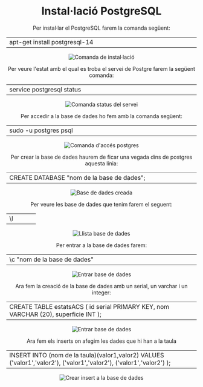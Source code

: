 <h1 align="center">Instal·lació PostgreSQL</h1>

<p align="center">Per instal·lar el PostgreSQL farem la comanda següent:<p>
<table align="center";text-align: "center";>
  <tr >
    <td style="width: 33%";>apt-get install postgresql-14</td>
  </tr>
</table>
<p align="center">
  <img src="https://user-images.githubusercontent.com/91152783/189316972-4e572623-945b-423b-b3e2-ddbfd382fd6d.png" title="Comanda de instal·lació">
</p>

<p align="center"> Per veure l'estat amb el qual es troba el servei de Postgre farem la següent comanda: </p>
<table align="center";text-align: "center";>
  <tr >
    <td style="width: 33%";>service postgresql status</td>
  </tr>
</table>
<p align="center">
  <img src="https://user-images.githubusercontent.com/91152783/189327782-8f79b5c3-3722-47dc-bb95-26bdb1761b1a.png" title="Comanda status del servei">
</p>

<p align="center"> Per accedir a la base de dades ho fem amb la comanda següent:</p>
<table align="center";text-align: "center";>
  <tr >
    <td style="width: 33%";>sudo -u postgres psql</td>
  </tr>
</table>
<p align="center">
  <img src="https://user-images.githubusercontent.com/91152783/189477247-c6c4f895-7c0b-4f65-967e-adac4788d718.png" title="Comanda d'accés postgres">
</p>

<p align="center">Per crear la base de dades haurem de ficar una vegada dins de postgres aquesta línia:</p>
<table align="center";text-align: "center";>
  <tr >
    <td style="width: 33%";>CREATE DATABASE "nom de la base de dades";</td>
  </tr>
</table>
<p align="center">
  <img src="https://user-images.githubusercontent.com/91152783/191807200-4c75ea85-33b7-47e5-86bc-2406709255d7.png" title="Base de dades creada">
</p>
<p align="center">Per veure les base de dades que tenim farem el seguent:</p>
<table align="center";text-align: "center";>
  <tr >
    <td style="width: 33%";>\l</td>
  </tr>
</table>
<p align="center">
  <img src="https://user-images.githubusercontent.com/91152783/191808105-2d90ea9a-20e6-488c-afbb-02a333212d8e.png" title="Llista base de dades">
</p>
<p align="center">Per entrar a la base de dades farem:</p>
<table align="center";text-align: "center";>
  <tr >
    <td style="width: 33%";>\c "nom de la base de dades"</td>
  </tr>
</table>
<p align="center">
  <img src="https://user-images.githubusercontent.com/91152783/191808635-7693df73-dfd7-4ac7-bfd0-bbc9f4510499.png" title="Entrar base de dades">
</p>
                                                                                                                                                
																		
<p align="center">Ara fem la creació de la base de dades amb un serial, un varchar i un integer:</p>
<table align="center";text-align: "center";>
  <tr >
    <td style="width: 33%";>CREATE TABLE estatsACS (
	id serial PRIMARY KEY,
	nom VARCHAR (20),
	superficie INT
);</td>
  </tr>
</table>
<p align="center">
  <img src="https://user-images.githubusercontent.com/91152783/191812173-18250cf5-c16c-4bf6-b920-ca55fb017bf1.png" title="Entrar base de dades">
</p>

<p align="center">Ara fem els inserts on afegim les dades que hi han a la taula</p>
<table align="center";text-align: "center";>
  <tr >
    <td style="width: 33%";>INSERT INTO (nom de la taula)(valor1,valor2)
VALUES ('valor1','valor2'), ('valor1','valor2'), ('valor1','valor2')
);</td>
  </tr>
</table>
<p align="center">
  <img src="https://user-images.githubusercontent.com/91152783/192479999-1be8f548-94a7-420c-96a1-67b04ca0e58a.png" title="Crear insert a la base de dades">
</p>
